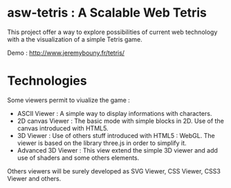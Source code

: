 asw-tetris : A Scalable Web Tetris
==========

This project offer a way to explore possibilities of current web technology with a the visualization of a simple Tetris game.

Demo : http://www.jeremybouny.fr/tetris/


Technologies
==========

Some viewers permit to viualize the game :

- ASCII Viewer : A simple way to display informations with characters.
- 2D canvas Viewer : The basic mode with simple blocks in 2D. Use of the canvas introduced with HTML5.
- 3D Viewer : Use of others stuff introduced with HTML5 : WebGL. The viewer is based on the library three.js in order to simplify it.
- Advanced 3D Viewer : This view extend the simple 3D viewer and add use of shaders and some others elements.

Others viewers will be surely developed as SVG Viewer, CSS Viewer, CSS3 Viewer and others.
